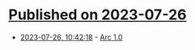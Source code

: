 # [Published on 2023-07-26](index.md)

* [2023-07-26, 10:42:18](https://lobste.rs/s/nwfqiv/arc_1_0) - [Arc 1.0](https://arc.net/)
